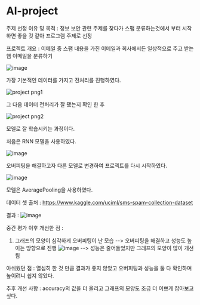 # AI-project

주제 선정 이유 및 목적 : 정보 보안 관련 주제를 찾다가 스팸 분류하는것에서 부터 시작하면 좋을 것 같아 프로그램 주제로 선정


프로젝트 개요 : 이메일 중 스팸 내용을 가진 이메일과 회사에서든 일상적으로 주고 받는 햄 이메일을 분류하기

![image](https://github.com/albbano0722/AI-project/assets/144203755/8d985040-56a1-4fbe-9245-469e91570860)

가장 기본적인 데이터를 가지고 전처리를 진행하였다. 

![project png1](https://github.com/albbano0722/AI-project/assets/144203755/99dbd7c2-e1b0-479c-8793-51f7b10a4a81)


그 다음 데이터 전처리가 잘 됐는지 확인 한 후

![project png2](https://github.com/albbano0722/AI-project/assets/144203755/ad272635-3482-4290-8729-1c44a6b98596)

모델로 잘 학습시키는 과정이다.

처음은 RNN 모델을 사용하였다.

![image](https://github.com/albbano0722/AI-project/assets/144203755/e75e4a65-1836-48e5-b1d3-fed0e6553c8c)

오버피팅을 해결하고자 다른 모델로 변경하여 프로젝트를 다시 시작하였다.

![image](https://github.com/albbano0722/AI-project/assets/144203755/0357ab38-7108-412a-8b4c-c8a8428c09f8)

모델은 AveragePooling을 사용하였다.




데이터 셋 출처 : https://www.kaggle.com/uciml/sms-spam-collection-dataset


결과 : ![image](https://github.com/albbano0722/AI-project/assets/144203755/d61bae7f-6c84-46ed-b426-7f9debce4999)


중간 평가 이후 개선한 점 :
1. 그래프의 모양이 심각하게 오버피팅이 난 모습
   --> 오버피팅을 해결하고 성능도 높이는 방향으로 진행
![image](https://github.com/albbano0722/AI-project/assets/144203755/3fe4bb5c-446d-4503-a664-2adb4138ac95)
   --> 성능은 줄어들었지만 그래프의 모양이 많이 개선 됨

아쉬웠던 점 : 열심히 한 것 만큼 결과가 좋지 않았고
오버피팅과 성능을 둘 다 확인하며 높이려니 쉽지 않았다.

추후 개선 사항 : accuracy의 값을 더 올리고 그래프의 모양도 조금 더 이쁘게 잡아보고 싶다.


